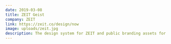 ```yaml
---
date: 2019-03-08
title: ZEIT Geist
company: ZEIT
link: https://zeit.co/design/now
image: uploads/zeit.jpg
description: The design system for ZEIT and public branding assets for ZEIT's products.
---
```

